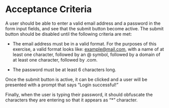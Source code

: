 # Acceptance Criteria

A user should be able to enter a valid email address and a password in the form input fields, and see that the submit button become active. The submit button should be disabled until the following criteria are met:

- The email address must be in a valid format. For the purposes of this exercise, a valid format looks like: example@mail.com, with a name of at least one character, followed by an @ symbol, followed by a domain of at least one character, followed by .com.

- The password must be at least 6 characters long.

Once the submit button is active, it can be clicked and a user will be presented with a prompt that says “Login successful!”

Finally, when the user is typing their password, it should obfuscate the characters they are entering so that it appears as “*” character.

